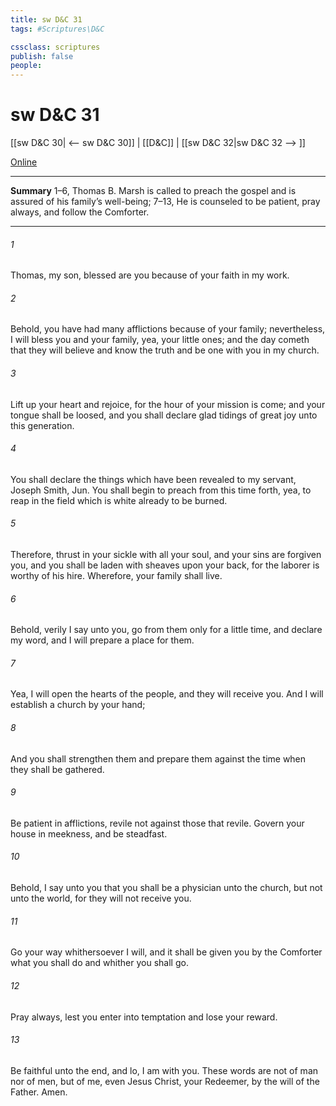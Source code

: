 ```yaml
---
title: sw D&C 31
tags: #Scriptures\D&C

cssclass: scriptures
publish: false
people:
---
```


# sw D&C 31
[[sw D&C 30| <-- sw D&C 30]] | [[D&C]] | [[sw D&C 32|sw D&C 32 --> ]]

[Online](https://churchofjesuschrist.org/study/scriptures/dc-testament/dc/31?lang=eng)

---
__Summary__
1–6, Thomas B. Marsh is called to preach the gospel and is assured of his family’s well-being; 7–13, He is counseled to be patient, pray always, and follow the Comforter.

---
###### 1 
Thomas, my son, blessed are you because of your faith in my work.

###### 2 
Behold, you have had many afflictions because of your family; nevertheless, I will bless you and your family, yea, your little ones; and the day cometh that they will believe and know the truth and be one with you in my church.

###### 3 
Lift up your heart and rejoice, for the hour of your mission is come; and your tongue shall be loosed, and you shall declare glad tidings of great joy unto this generation.

###### 4 
You shall declare the things which have been revealed to my servant, Joseph Smith, Jun. You shall begin to preach from this time forth, yea, to reap in the field which is white already to be burned.

###### 5 
Therefore, thrust in your sickle with all your soul, and your sins are forgiven you, and you shall be laden with sheaves upon your back, for the laborer is worthy of his hire. Wherefore, your family shall live.

###### 6 
Behold, verily I say unto you, go from them only for a little time, and declare my word, and I will prepare a place for them.

###### 7 
Yea, I will open the hearts of the people, and they will receive you. And I will establish a church by your hand;

###### 8 
And you shall strengthen them and prepare them against the time when they shall be gathered.

###### 9 
Be patient in afflictions, revile not against those that revile. Govern your house in meekness, and be steadfast.

###### 10 
Behold, I say unto you that you shall be a physician unto the church, but not unto the world, for they will not receive you.

###### 11 
Go your way whithersoever I will, and it shall be given you by the Comforter what you shall do and whither you shall go.

###### 12 
Pray always, lest you enter into temptation and lose your reward.

###### 13 
Be faithful unto the end, and lo, I am with you. These words are not of man nor of men, but of me, even Jesus Christ, your Redeemer, by the will of the Father. Amen.

